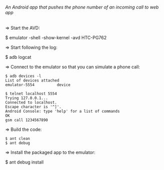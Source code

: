 ###### An Android app that pushes the phone number of an incoming call to web app ##########

=> Start the AVD:

$ emulator -shell -show-kernel -avd HTC-PG762

=> Start following the log:

$ adb logcat

=> Connect to the emulator so that you can simulate a phone call:

```
$ adb devices -l
List of devices attached 
emulator-5554          device

$ telnet localhost 5554
Trying 127.0.0.1...
Connected to localhost.
Escape character is '^]'.
Android Console: type 'help' for a list of commands
OK
gsm call 1234567890
```

=> Build the code:

```
$ ant clean
$ ant debug
```

=> Install the packaged app to the emulator:

$ ant debug install
